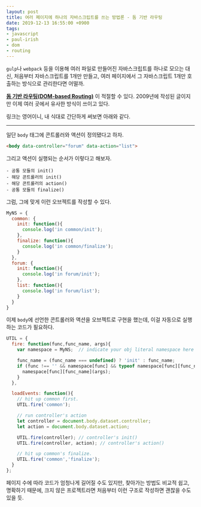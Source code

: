 ```yaml
---
layout: post
title: 여러 페이지에 하나의 자바스크립트를 쓰는 방법론 - 돔 기반 라우팅
date: 2019-12-13 16:55:00 +0900
tags:
- javascript
- paul-irish
- dom
- routing
---
```


`gulp`나 `webpack` 등을 이용해 여러 파일로 만들어진 자바스크립트를 하나로 모으는 대신, 처음부터 자바스크립트를 1개만 만들고, 여러 페이지에서 그 자바스크립트 1개만 호출하는 방식으로 관리한다면 어떨까.

[**돔 기반 라우팅(DOM-based Routing)**](https://www.paulirish.com/2009/markup-based-unobtrusive-comprehensive-dom-ready-execution/) 이 적절할 수 있다. 2009년에 작성된 글이지만 이제 여러 곳에서 유사한 방식이 쓰이고 있다.

링크는 영어이니, 내 식대로 간단하게 써보면 아래와 같다.

---

일단 `body` 태그에 콘트롤러와 액션이 정의됐다고 하자.

```html
<body data-controller="forum" data-action="list">
```

그리고 액션이 실행되는 순서가 이렇다고 해보자.

```
- 공통 모듈의 init()
- 해당 콘트롤러의 init()
- 해당 콘트롤러의 action()
- 공통 모듈의 finalize()
```

그럼, 그에 맞게 이런 오브젝트를 작성할 수 있다.

```javascript
MyNS = {
  common: {
    init: function(){
      console.log('in common/init');
    },
    finalize: function(){
      console.log('in common/finalize');
    }
  },
  forum: {
    init: function(){
      console.log('in forum/init');
    },
    list: function(){
      console.log('in forum/list');
    }
  }
}
```

이제 `body`에 선언한 콘트롤러와 액션을 오브젝트로 구현을 했는데, 이걸 자동으로 실행하는 코드가 필요하다.

```javascript
UTIL = {
  fire: function(func,func_name, args){
    var namespace = MyNS;  // indicate your obj literal namespace here

    func_name = (func_name === undefined) ? 'init' : func_name;
    if (func !== '' && namespace[func] && typeof namespace[func][func_name] == 'function'){
      namespace[func][func_name](args);
    }
  }, 

  loadEvents: function(){
    // hit up common first.
    UTIL.fire('common');

    // run controller's action
    let controller = document.body.dataset.controller;
    let action = document.body.dataset.action;

    UTIL.fire(controller); // controller's init()
    UTIL.fire(controller, action); // controller's action()

    // hit up common's finalize.
    UTIL.fire('common','finalize');
  }
};
```

페이지 수에 따라 코드가 엄청나게 길어질 수도 있지만, 찾아가는 방법도 비교적 쉽고, 명확하기 때문에, 크지 않은 프로젝트라면 처음부터 이런 구조로 작성하면 괜찮을 수도 있을 듯.